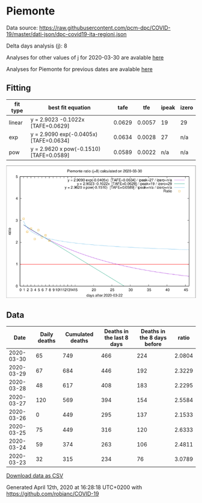 # Piemonte

Data source: https://raw.githubusercontent.com/pcm-dpc/COVID-19/master/dati-json/dpc-covid19-ita-regioni.json

Delta days analysis (j): 8

Analyses for other values of j for 2020-03-30 are avalable [here](../README.md)

Analyses for Piemonte for previous dates are avalable [here](../../README.md)

## Fitting 
|fit type|best fit equation|tafe|tfe|ipeak|izero|
|-------|-----|--------|------|---|---|
|linear|y = 2.9023 -0.1022x  [TAFE=0.0629]|0.0629|0.0057|19|29|
|exp|y = 2.9090 exp(-0.0405x)  [TAFE=0.0634]|0.0634|0.0028|27|n/a|
|pow|y = 2.9620 x pow(-0.1510)  [TAFE=0.0589]|0.0589|0.0022|n/a|n/a|

![Plot](COVID-19_piemonte_j8_2020-03-30.png)

## Data
|Date|Daily deaths|Cumulated deaths|Deaths in the last 8 days|Deaths in the 8 days before|ratio|
|----|----------|-----------|-------|--------------------|-----|
|2020-03-30|65|749|466|224|2.0804|
|2020-03-29|67|684|446|192|2.3229|
|2020-03-28|48|617|408|183|2.2295|
|2020-03-27|120|569|394|154|2.5584|
|2020-03-26|0|449|295|137|2.1533|
|2020-03-25|75|449|316|120|2.6333|
|2020-03-24|59|374|263|106|2.4811|
|2020-03-23|32|315|234|76|3.0789|

[Download data as CSV](COVID-19_piemonte_j8_2020-03-30.csv)

Generated April 12th, 2020 at 16:28:18 UTC+0200 with https://github.com/robianc/COVID-19

